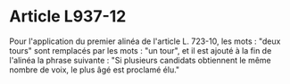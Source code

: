 # Article L937-12

Pour l'application du premier alinéa de l'article L. 723-10, les mots : "deux tours" sont remplacés par les mots : "un tour", et il est ajouté à la fin de l'alinéa la phrase suivante : "Si plusieurs candidats obtiennent le même nombre de voix, le plus âgé est proclamé élu."
